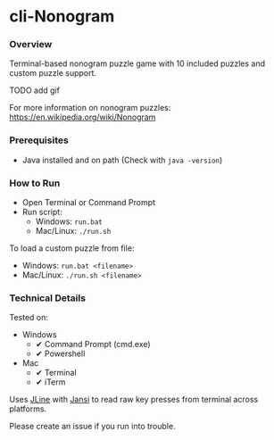 # cli-Nonogram

### Overview

Terminal-based nonogram puzzle game with 10 included puzzles and custom puzzle support.

TODO add gif

For more information on nonogram puzzles: https://en.wikipedia.org/wiki/Nonogram

### Prerequisites

- Java installed and on path (Check with `java -version`)

### How to Run

- Open Terminal or Command Prompt
- Run script:
  - Windows: `run.bat`
  - Mac/Linux: `./run.sh`

To load a custom puzzle from file:
- Windows: `run.bat <filename>`
- Mac/Linux: `./run.sh <filename>`

### Technical Details

Tested on:
- Windows
  - ✔ Command Prompt (cmd.exe)
  - ✔ Powershell
- Mac
  - ✔ Terminal 
  - ✔ iTerm

Uses [JLine](https://github.com/jline/jline3) with [Jansi](https://github.com/fusesource/jansi) to read raw key presses from terminal across platforms.

Please create an issue if you run into trouble.
